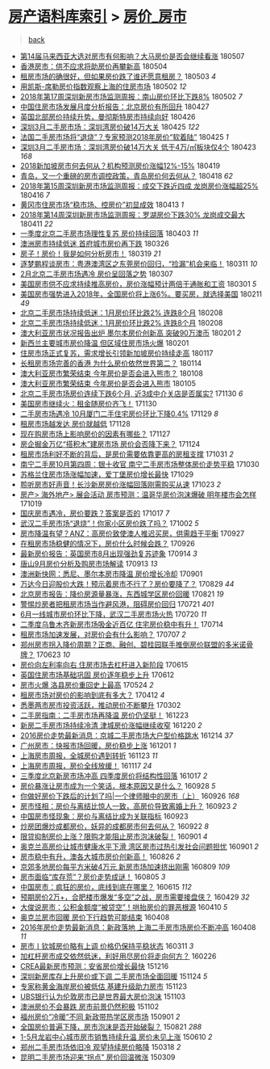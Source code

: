 [房产语料库索引](../../README.md)  > [房价_房市](房价_房市.md)
====
> [back](../README.md)

- [第14届马来西亚大选对房市有何影响？大马房价是否会继续看涨](http://jkwz.applinzi.com/ittc/7100439622461162506.html#%E7%AC%AC14%E5%B1%8A%E9%A9%AC%E6%9D%A5%E8%A5%BF%E4%BA%9A%E5%A4%A7%E9%80%89%E5%AF%B9%E6%88%BF%E5%B8%82%E6%9C%89%E4%BD%95%E5%BD%B1%E5%93%8D%EF%BC%9F%E5%A4%A7%E9%A9%AC%E6%88%BF%E4%BB%B7%E6%98%AF%E5%90%A6%E4%BC%9A%E7%BB%A7%E7%BB%AD%E7%9C%8B%E6%B6%A8) 180507  
- [香港房市：供不应求将助房价再攀新高](http://jkwz.applinzi.com/ittc/7099223161222726663.html#%E9%A6%99%E6%B8%AF%E6%88%BF%E5%B8%82%EF%BC%9A%E4%BE%9B%E4%B8%8D%E5%BA%94%E6%B1%82%E5%B0%86%E5%8A%A9%E6%88%BF%E4%BB%B7%E5%86%8D%E6%94%80%E6%96%B0%E9%AB%98) 180504  
- [租房市场的确很好，但如果房价跌了谁还愿意租房？](http://jkwz.applinzi.com/ittc/7098813613936739338.html#%E7%A7%9F%E6%88%BF%E5%B8%82%E5%9C%BA%E7%9A%84%E7%A1%AE%E5%BE%88%E5%A5%BD%EF%BC%8C%E4%BD%86%E5%A6%82%E6%9E%9C%E6%88%BF%E4%BB%B7%E8%B7%8C%E4%BA%86%E8%B0%81%E8%BF%98%E6%84%BF%E6%84%8F%E7%A7%9F%E6%88%BF%EF%BC%9F) 180503 *4* 
- [用凯斯-席勒房价指数观察上海的住房市场](http://jkwz.applinzi.com/ittc/7098581500159329296.html#%E7%94%A8%E5%87%AF%E6%96%AF-%E5%B8%AD%E5%8B%92%E6%88%BF%E4%BB%B7%E6%8C%87%E6%95%B0%E8%A7%82%E5%AF%9F%E4%B8%8A%E6%B5%B7%E7%9A%84%E4%BD%8F%E6%88%BF%E5%B8%82%E5%9C%BA) 180502 *12* 
- [2018年第17周深圳新房市场监测周报：南山房价环比下跌8%](http://jkwz.applinzi.com/ittc/7098489175529751558.html#2018%E5%B9%B4%E7%AC%AC17%E5%91%A8%E6%B7%B1%E5%9C%B3%E6%96%B0%E6%88%BF%E5%B8%82%E5%9C%BA%E7%9B%91%E6%B5%8B%E5%91%A8%E6%8A%A5%EF%BC%9A%E5%8D%97%E5%B1%B1%E6%88%BF%E4%BB%B7%E7%8E%AF%E6%AF%94%E4%B8%8B%E8%B7%8C8%25) 180502 *7* 
- [中国住房市场发展月度分析报告：北京房价有所回升](http://jkwz.applinzi.com/ittc/7096692240615474182.html#%E4%B8%AD%E5%9B%BD%E4%BD%8F%E6%88%BF%E5%B8%82%E5%9C%BA%E5%8F%91%E5%B1%95%E6%9C%88%E5%BA%A6%E5%88%86%E6%9E%90%E6%8A%A5%E5%91%8A%EF%BC%9A%E5%8C%97%E4%BA%AC%E6%88%BF%E4%BB%B7%E6%9C%89%E6%89%80%E5%9B%9E%E5%8D%87) 180427  
- [英国北部房价持续升势，曼彻斯特房市持续向好](http://jkwz.applinzi.com/ittc/7096258939140441099.html#%E8%8B%B1%E5%9B%BD%E5%8C%97%E9%83%A8%E6%88%BF%E4%BB%B7%E6%8C%81%E7%BB%AD%E5%8D%87%E5%8A%BF%EF%BC%8C%E6%9B%BC%E5%BD%BB%E6%96%AF%E7%89%B9%E6%88%BF%E5%B8%82%E6%8C%81%E7%BB%AD%E5%90%91%E5%A5%BD) 180426  
- [深圳3月二手房市场：深圳湾房价破14万大关](http://jkwz.applinzi.com/ittc/7095886713836798982.html#%E6%B7%B1%E5%9C%B33%E6%9C%88%E4%BA%8C%E6%89%8B%E6%88%BF%E5%B8%82%E5%9C%BA%EF%BC%9A%E6%B7%B1%E5%9C%B3%E6%B9%BE%E6%88%BF%E4%BB%B7%E7%A0%B414%E4%B8%87%E5%A4%A7%E5%85%B3) 180425 *122* 
- [法国二手房市场将“退烧”？专家预测2018年房价“软着陆”](http://jkwz.applinzi.com/ittc/7095819262184915974.html#%E6%B3%95%E5%9B%BD%E4%BA%8C%E6%89%8B%E6%88%BF%E5%B8%82%E5%9C%BA%E5%B0%86%E2%80%9C%E9%80%80%E7%83%A7%E2%80%9D%EF%BC%9F%E4%B8%93%E5%AE%B6%E9%A2%84%E6%B5%8B2018%E5%B9%B4%E6%88%BF%E4%BB%B7%E2%80%9C%E8%BD%AF%E7%9D%80%E9%99%86%E2%80%9D) 180425 *1* 
- [深圳3月二手房市场：深圳湾房价破14万大关 低于4万/㎡板块仅4个](http://jkwz.applinzi.com/ittc/7095238578189894672.html#%E6%B7%B1%E5%9C%B33%E6%9C%88%E4%BA%8C%E6%89%8B%E6%88%BF%E5%B8%82%E5%9C%BA%EF%BC%9A%E6%B7%B1%E5%9C%B3%E6%B9%BE%E6%88%BF%E4%BB%B7%E7%A0%B414%E4%B8%87%E5%A4%A7%E5%85%B3+%E4%BD%8E%E4%BA%8E4%E4%B8%87%2F%E3%8E%A1%E6%9D%BF%E5%9D%97%E4%BB%854%E4%B8%AA) 180423 *168* 
- [2018新加坡房市何去何从？机构预测房价涨幅12%-15%](http://jkwz.applinzi.com/ittc/7093784264317600785.html#2018%E6%96%B0%E5%8A%A0%E5%9D%A1%E6%88%BF%E5%B8%82%E4%BD%95%E5%8E%BB%E4%BD%95%E4%BB%8E%EF%BC%9F%E6%9C%BA%E6%9E%84%E9%A2%84%E6%B5%8B%E6%88%BF%E4%BB%B7%E6%B6%A8%E5%B9%8512%25-15%25) 180419  
- [青岛，又一个重磅的房市调控政策，青岛房价何去何从？](http://jkwz.applinzi.com/ittc/7093417638116197382.html#%E9%9D%92%E5%B2%9B%EF%BC%8C%E5%8F%88%E4%B8%80%E4%B8%AA%E9%87%8D%E7%A3%85%E7%9A%84%E6%88%BF%E5%B8%82%E8%B0%83%E6%8E%A7%E6%94%BF%E7%AD%96%EF%BC%8C%E9%9D%92%E5%B2%9B%E6%88%BF%E4%BB%B7%E4%BD%95%E5%8E%BB%E4%BD%95%E4%BB%8E%EF%BC%9F) 180418 *62* 
- [2018年第15周深圳新房市场监测周报：成交下跌近四成 龙岗房价涨幅超25%](http://jkwz.applinzi.com/ittc/7092595377675174922.html#2018%E5%B9%B4%E7%AC%AC15%E5%91%A8%E6%B7%B1%E5%9C%B3%E6%96%B0%E6%88%BF%E5%B8%82%E5%9C%BA%E7%9B%91%E6%B5%8B%E5%91%A8%E6%8A%A5%EF%BC%9A%E6%88%90%E4%BA%A4%E4%B8%8B%E8%B7%8C%E8%BF%91%E5%9B%9B%E6%88%90+%E9%BE%99%E5%B2%97%E6%88%BF%E4%BB%B7%E6%B6%A8%E5%B9%85%E8%B6%8525%25) 180416 *7* 
- [黄冈市住房市场“稳市场、控房价”初显成效](http://jkwz.applinzi.com/ittc/7091484654144324614.html#%E9%BB%84%E5%86%88%E5%B8%82%E4%BD%8F%E6%88%BF%E5%B8%82%E5%9C%BA%E2%80%9C%E7%A8%B3%E5%B8%82%E5%9C%BA%E3%80%81%E6%8E%A7%E6%88%BF%E4%BB%B7%E2%80%9D%E5%88%9D%E6%98%BE%E6%88%90%E6%95%88) 180413 *1* 
- [2018年第14周深圳新房市场监测周报：罗湖房价下跌30% 龙岗成交最大](http://jkwz.applinzi.com/ittc/7090773542016910343.html#2018%E5%B9%B4%E7%AC%AC14%E5%91%A8%E6%B7%B1%E5%9C%B3%E6%96%B0%E6%88%BF%E5%B8%82%E5%9C%BA%E7%9B%91%E6%B5%8B%E5%91%A8%E6%8A%A5%EF%BC%9A%E7%BD%97%E6%B9%96%E6%88%BF%E4%BB%B7%E4%B8%8B%E8%B7%8C30%25+%E9%BE%99%E5%B2%97%E6%88%90%E4%BA%A4%E6%9C%80%E5%A4%A7) 180411 *22* 
- [一季度北京二手房市场理性复苏 房价持续回落](http://jkwz.applinzi.com/ittc/7087693109985281040.html#%E4%B8%80%E5%AD%A3%E5%BA%A6%E5%8C%97%E4%BA%AC%E4%BA%8C%E6%89%8B%E6%88%BF%E5%B8%82%E5%9C%BA%E7%90%86%E6%80%A7%E5%A4%8D%E8%8B%8F+%E6%88%BF%E4%BB%B7%E6%8C%81%E7%BB%AD%E5%9B%9E%E8%90%BD) 180403 *11* 
- [澳洲房市持续低迷 首府城市房价再下跌](http://jkwz.applinzi.com/ittc/7084824277201454086.html#%E6%BE%B3%E6%B4%B2%E6%88%BF%E5%B8%82%E6%8C%81%E7%BB%AD%E4%BD%8E%E8%BF%B7+%E9%A6%96%E5%BA%9C%E5%9F%8E%E5%B8%82%E6%88%BF%E4%BB%B7%E5%86%8D%E4%B8%8B%E8%B7%8C) 180326  
- [房子！房价！我是如何分析房市！](http://jkwz.applinzi.com/ittc/7082235313848321040.html#%E6%88%BF%E5%AD%90%EF%BC%81%E6%88%BF%E4%BB%B7%EF%BC%81%E6%88%91%E6%98%AF%E5%A6%82%E4%BD%95%E5%88%86%E6%9E%90%E6%88%BF%E5%B8%82%EF%BC%81) 180319 *21* 
- [逐梦鹏程谈房市：粤港澳湾区之东莞房价回归，“捡漏”机会来临！](http://jkwz.applinzi.com/ittc/7079294346468000784.html#%E9%80%90%E6%A2%A6%E9%B9%8F%E7%A8%8B%E8%B0%88%E6%88%BF%E5%B8%82%EF%BC%9A%E7%B2%A4%E6%B8%AF%E6%BE%B3%E6%B9%BE%E5%8C%BA%E4%B9%8B%E4%B8%9C%E8%8E%9E%E6%88%BF%E4%BB%B7%E5%9B%9E%E5%BD%92%EF%BC%8C%E2%80%9C%E6%8D%A1%E6%BC%8F%E2%80%9D%E6%9C%BA%E4%BC%9A%E6%9D%A5%E4%B8%B4%EF%BC%81) 180311 *10* 
- [2月北京二手房市场遇冷 房价呈回落之势](http://jkwz.applinzi.com/ittc/7077679676996977671.html#2%E6%9C%88%E5%8C%97%E4%BA%AC%E4%BA%8C%E6%89%8B%E6%88%BF%E5%B8%82%E5%9C%BA%E9%81%87%E5%86%B7+%E6%88%BF%E4%BB%B7%E5%91%88%E5%9B%9E%E8%90%BD%E4%B9%8B%E5%8A%BF) 180307  
- [美国房市供不应求持续推高房价，房价涨幅预计两倍于通胀和工资](http://jkwz.applinzi.com/ittc/7075453983227642887.html#%E7%BE%8E%E5%9B%BD%E6%88%BF%E5%B8%82%E4%BE%9B%E4%B8%8D%E5%BA%94%E6%B1%82%E6%8C%81%E7%BB%AD%E6%8E%A8%E9%AB%98%E6%88%BF%E4%BB%B7%EF%BC%8C%E6%88%BF%E4%BB%B7%E6%B6%A8%E5%B9%85%E9%A2%84%E8%AE%A1%E4%B8%A4%E5%80%8D%E4%BA%8E%E9%80%9A%E8%83%80%E5%92%8C%E5%B7%A5%E8%B5%84) 180301 *5* 
- [美国房市强势进入2018年，全国房价将上涨6%。要买房，就选择美国](http://jkwz.applinzi.com/ittc/7068787852794397707.html#%E7%BE%8E%E5%9B%BD%E6%88%BF%E5%B8%82%E5%BC%BA%E5%8A%BF%E8%BF%9B%E5%85%A52018%E5%B9%B4%EF%BC%8C%E5%85%A8%E5%9B%BD%E6%88%BF%E4%BB%B7%E5%B0%86%E4%B8%8A%E6%B6%A86%25%E3%80%82%E8%A6%81%E4%B9%B0%E6%88%BF%EF%BC%8C%E5%B0%B1%E9%80%89%E6%8B%A9%E7%BE%8E%E5%9B%BD) 180211 *49* 
- [北京二手房市场持续低迷：1月房价环比跌2% 连跌8个月](http://jkwz.applinzi.com/ittc/7067651985346397201.html#%E5%8C%97%E4%BA%AC%E4%BA%8C%E6%89%8B%E6%88%BF%E5%B8%82%E5%9C%BA%E6%8C%81%E7%BB%AD%E4%BD%8E%E8%BF%B7%EF%BC%9A1%E6%9C%88%E6%88%BF%E4%BB%B7%E7%8E%AF%E6%AF%94%E8%B7%8C2%25+%E8%BF%9E%E8%B7%8C8%E4%B8%AA%E6%9C%88) 180208  
- [北京二手房市场持续低迷：1月房价环比跌2% 连跌8个月](http://jkwz.applinzi.com/ittc/7067624448008389649.html#%E5%8C%97%E4%BA%AC%E4%BA%8C%E6%89%8B%E6%88%BF%E5%B8%82%E5%9C%BA%E6%8C%81%E7%BB%AD%E4%BD%8E%E8%BF%B7%EF%BC%9A1%E6%9C%88%E6%88%BF%E4%BB%B7%E7%8E%AF%E6%AF%94%E8%B7%8C2%25+%E8%BF%9E%E8%B7%8C8%E4%B8%AA%E6%9C%88) 180208  
- [澳大利亚房市状况报告出炉 墨尔本房价创新高 突破90万澳币](http://jkwz.applinzi.com/ittc/7065113433819579403.html#%E6%BE%B3%E5%A4%A7%E5%88%A9%E4%BA%9A%E6%88%BF%E5%B8%82%E7%8A%B6%E5%86%B5%E6%8A%A5%E5%91%8A%E5%87%BA%E7%82%89+%E5%A2%A8%E5%B0%94%E6%9C%AC%E6%88%BF%E4%BB%B7%E5%88%9B%E6%96%B0%E9%AB%98+%E7%AA%81%E7%A0%B490%E4%B8%87%E6%BE%B3%E5%B8%81) 180201 *2* 
- [新西兰主要城市房价降温 但区域住房市场火爆](http://jkwz.applinzi.com/ittc/7065037900071044112.html#%E6%96%B0%E8%A5%BF%E5%85%B0%E4%B8%BB%E8%A6%81%E5%9F%8E%E5%B8%82%E6%88%BF%E4%BB%B7%E9%99%8D%E6%B8%A9+%E4%BD%86%E5%8C%BA%E5%9F%9F%E4%BD%8F%E6%88%BF%E5%B8%82%E5%9C%BA%E7%81%AB%E7%88%86) 180201  
- [住房市场正式复苏，需求增长引领新加坡房价持续走高](http://jkwz.applinzi.com/ittc/7059497577458697227.html#%E4%BD%8F%E6%88%BF%E5%B8%82%E5%9C%BA%E6%AD%A3%E5%BC%8F%E5%A4%8D%E8%8B%8F%EF%BC%8C%E9%9C%80%E6%B1%82%E5%A2%9E%E9%95%BF%E5%BC%95%E9%A2%86%E6%96%B0%E5%8A%A0%E5%9D%A1%E6%88%BF%E4%BB%B7%E6%8C%81%E7%BB%AD%E8%B5%B0%E9%AB%98) 180117  
- [长租房市场完善的香港 为什么房价依然世界第二？](http://jkwz.applinzi.com/ittc/7058521466151109648.html#%E9%95%BF%E7%A7%9F%E6%88%BF%E5%B8%82%E5%9C%BA%E5%AE%8C%E5%96%84%E7%9A%84%E9%A6%99%E6%B8%AF+%E4%B8%BA%E4%BB%80%E4%B9%88%E6%88%BF%E4%BB%B7%E4%BE%9D%E7%84%B6%E4%B8%96%E7%95%8C%E7%AC%AC%E4%BA%8C%EF%BC%9F) 180114  
- [澳大利亚房市繁荣结束 今年房价是否会进入熊市？](http://jkwz.applinzi.com/ittc/7056155197892461575.html#%E6%BE%B3%E5%A4%A7%E5%88%A9%E4%BA%9A%E6%88%BF%E5%B8%82%E7%B9%81%E8%8D%A3%E7%BB%93%E6%9D%9F+%E4%BB%8A%E5%B9%B4%E6%88%BF%E4%BB%B7%E6%98%AF%E5%90%A6%E4%BC%9A%E8%BF%9B%E5%85%A5%E7%86%8A%E5%B8%82%EF%BC%9F) 180108  
- [澳大利亚房市繁荣结束 今年房价是否会进入熊市](http://jkwz.applinzi.com/ittc/7055109979806106635.html#%E6%BE%B3%E5%A4%A7%E5%88%A9%E4%BA%9A%E6%88%BF%E5%B8%82%E7%B9%81%E8%8D%A3%E7%BB%93%E6%9D%9F+%E4%BB%8A%E5%B9%B4%E6%88%BF%E4%BB%B7%E6%98%AF%E5%90%A6%E4%BC%9A%E8%BF%9B%E5%85%A5%E7%86%8A%E5%B8%82) 180105  
- [北京二手房市场房价连续下跌6个月, 近3成中介关店是否属实?](http://jkwz.applinzi.com/ittc/7041780467559302160.html#%E5%8C%97%E4%BA%AC%E4%BA%8C%E6%89%8B%E6%88%BF%E5%B8%82%E5%9C%BA%E6%88%BF%E4%BB%B7%E8%BF%9E%E7%BB%AD%E4%B8%8B%E8%B7%8C6%E4%B8%AA%E6%9C%88%2C+%E8%BF%913%E6%88%90%E4%B8%AD%E4%BB%8B%E5%85%B3%E5%BA%97%E6%98%AF%E5%90%A6%E5%B1%9E%E5%AE%9E%3F) 171130 *6* 
- [美国房市继续火：租金随房价齐飞！](http://jkwz.applinzi.com/ittc/7041732500701840400.html#%E7%BE%8E%E5%9B%BD%E6%88%BF%E5%B8%82%E7%BB%A7%E7%BB%AD%E7%81%AB%EF%BC%9A%E7%A7%9F%E9%87%91%E9%9A%8F%E6%88%BF%E4%BB%B7%E9%BD%90%E9%A3%9E%EF%BC%81) 171130  
- [二手房市场遇冷 10月厦门二手住宅房价环比下降0.4%](http://jkwz.applinzi.com/ittc/7041304437228831760.html#%E4%BA%8C%E6%89%8B%E6%88%BF%E5%B8%82%E5%9C%BA%E9%81%87%E5%86%B7+10%E6%9C%88%E5%8E%A6%E9%97%A8%E4%BA%8C%E6%89%8B%E4%BD%8F%E5%AE%85%E6%88%BF%E4%BB%B7%E7%8E%AF%E6%AF%94%E4%B8%8B%E9%99%8D0.4%25) 171129 *8* 
- [租房市场越发达 房价就越低](http://jkwz.applinzi.com/ittc/7040775666709038097.html#%E7%A7%9F%E6%88%BF%E5%B8%82%E5%9C%BA%E8%B6%8A%E5%8F%91%E8%BE%BE+%E6%88%BF%E4%BB%B7%E5%B0%B1%E8%B6%8A%E4%BD%8E) 171128  
- [现在购房市场上影响房价的因素有哪些？](http://jkwz.applinzi.com/ittc/7040671668320601105.html#%E7%8E%B0%E5%9C%A8%E8%B4%AD%E6%88%BF%E5%B8%82%E5%9C%BA%E4%B8%8A%E5%BD%B1%E5%93%8D%E6%88%BF%E4%BB%B7%E7%9A%84%E5%9B%A0%E7%B4%A0%E6%9C%89%E5%93%AA%E4%BA%9B%EF%BC%9F) 171127  
- [房企掘金万亿“搭积木”建房市场 房价会否降下来？](http://jkwz.applinzi.com/ittc/7039448398426539025.html#%E6%88%BF%E4%BC%81%E6%8E%98%E9%87%91%E4%B8%87%E4%BA%BF%E2%80%9C%E6%90%AD%E7%A7%AF%E6%9C%A8%E2%80%9D%E5%BB%BA%E6%88%BF%E5%B8%82%E5%9C%BA+%E6%88%BF%E4%BB%B7%E4%BC%9A%E5%90%A6%E9%99%8D%E4%B8%8B%E6%9D%A5%EF%BC%9F) 171124  
- [租房市场利好不断的背后，是房价需要依靠更高的房租支撑](http://jkwz.applinzi.com/ittc/7030649752851579920.html#%E7%A7%9F%E6%88%BF%E5%B8%82%E5%9C%BA%E5%88%A9%E5%A5%BD%E4%B8%8D%E6%96%AD%E7%9A%84%E8%83%8C%E5%90%8E%EF%BC%8C%E6%98%AF%E6%88%BF%E4%BB%B7%E9%9C%80%E8%A6%81%E4%BE%9D%E9%9D%A0%E6%9B%B4%E9%AB%98%E7%9A%84%E6%88%BF%E7%A7%9F%E6%94%AF%E6%92%91) 171031 *2* 
- [南宁二手房10月第四周：银十收官 南宁二手房市场整体房价走势平稳](http://jkwz.applinzi.com/ittc/7030238453323793425.html#%E5%8D%97%E5%AE%81%E4%BA%8C%E6%89%8B%E6%88%BF10%E6%9C%88%E7%AC%AC%E5%9B%9B%E5%91%A8%EF%BC%9A%E9%93%B6%E5%8D%81%E6%94%B6%E5%AE%98+%E5%8D%97%E5%AE%81%E4%BA%8C%E6%89%8B%E6%88%BF%E5%B8%82%E5%9C%BA%E6%95%B4%E4%BD%93%E6%88%BF%E4%BB%B7%E8%B5%B0%E5%8A%BF%E5%B9%B3%E7%A8%B3) 171030  
- [苏格兰住房市场涨幅加速，爱丁堡房价增长最快](http://jkwz.applinzi.com/ittc/7029820093796713488.html#%E8%8B%8F%E6%A0%BC%E5%85%B0%E4%BD%8F%E6%88%BF%E5%B8%82%E5%9C%BA%E6%B6%A8%E5%B9%85%E5%8A%A0%E9%80%9F%EF%BC%8C%E7%88%B1%E4%B8%81%E5%A0%A1%E6%88%BF%E4%BB%B7%E5%A2%9E%E9%95%BF%E6%9C%80%E5%BF%AB) 171029  
- [聆听房市好声音！长沙新房房价涨幅回落刚需购买从速](http://jkwz.applinzi.com/ittc/7027693801437660177.html#%E8%81%86%E5%90%AC%E6%88%BF%E5%B8%82%E5%A5%BD%E5%A3%B0%E9%9F%B3%EF%BC%81%E9%95%BF%E6%B2%99%E6%96%B0%E6%88%BF%E6%88%BF%E4%BB%B7%E6%B6%A8%E5%B9%85%E5%9B%9E%E8%90%BD%E5%88%9A%E9%9C%80%E8%B4%AD%E4%B9%B0%E4%BB%8E%E9%80%9F) 171023 *2* 
- [房产&gt; 海外地产&gt; 展会活动 房市预测：温哥华房价泡沫爆破 明年楼市会怎样](http://jkwz.applinzi.com/ittc/7026127643852932112.html#%E6%88%BF%E4%BA%A7%26gt%3B+%E6%B5%B7%E5%A4%96%E5%9C%B0%E4%BA%A7%26gt%3B+%E5%B1%95%E4%BC%9A%E6%B4%BB%E5%8A%A8+%E6%88%BF%E5%B8%82%E9%A2%84%E6%B5%8B%EF%BC%9A%E6%B8%A9%E5%93%A5%E5%8D%8E%E6%88%BF%E4%BB%B7%E6%B3%A1%E6%B2%AB%E7%88%86%E7%A0%B4+%E6%98%8E%E5%B9%B4%E6%A5%BC%E5%B8%82%E4%BC%9A%E6%80%8E%E6%A0%B7) 171019  
- [国庆房市遇冷，房价要跌？答案是否的](http://jkwz.applinzi.com/ittc/7025349270826386449.html#%E5%9B%BD%E5%BA%86%E6%88%BF%E5%B8%82%E9%81%87%E5%86%B7%EF%BC%8C%E6%88%BF%E4%BB%B7%E8%A6%81%E8%B7%8C%EF%BC%9F%E7%AD%94%E6%A1%88%E6%98%AF%E5%90%A6%E7%9A%84) 171017 *7* 
- [武汉二手房市场“退烧”！你家小区房价跌了吗？](http://jkwz.applinzi.com/ittc/7019797455099659280.html#%E6%AD%A6%E6%B1%89%E4%BA%8C%E6%89%8B%E6%88%BF%E5%B8%82%E5%9C%BA%E2%80%9C%E9%80%80%E7%83%A7%E2%80%9D%EF%BC%81%E4%BD%A0%E5%AE%B6%E5%B0%8F%E5%8C%BA%E6%88%BF%E4%BB%B7%E8%B7%8C%E4%BA%86%E5%90%97%EF%BC%9F) 171002 *5* 
- [房市降温有望？ANZ：高房价致使澳人推迟买房，供需趋于平衡](http://jkwz.applinzi.com/ittc/7018009006625522705.html#%E6%88%BF%E5%B8%82%E9%99%8D%E6%B8%A9%E6%9C%89%E6%9C%9B%EF%BC%9FANZ%EF%BC%9A%E9%AB%98%E6%88%BF%E4%BB%B7%E8%87%B4%E4%BD%BF%E6%BE%B3%E4%BA%BA%E6%8E%A8%E8%BF%9F%E4%B9%B0%E6%88%BF%EF%BC%8C%E4%BE%9B%E9%9C%80%E8%B6%8B%E4%BA%8E%E5%B9%B3%E8%A1%A1) 170927  
- [在租房市场稳健的情况下，房价什么时候会跌？](http://jkwz.applinzi.com/ittc/7017553193146516496.html#%E5%9C%A8%E7%A7%9F%E6%88%BF%E5%B8%82%E5%9C%BA%E7%A8%B3%E5%81%A5%E7%9A%84%E6%83%85%E5%86%B5%E4%B8%8B%EF%BC%8C%E6%88%BF%E4%BB%B7%E4%BB%80%E4%B9%88%E6%97%B6%E5%80%99%E4%BC%9A%E8%B7%8C%EF%BC%9F) 170926  
- [最新房价报告：英国房市8月出现强劲复苏迹象](http://jkwz.applinzi.com/ittc/7013127190357738513.html#%E6%9C%80%E6%96%B0%E6%88%BF%E4%BB%B7%E6%8A%A5%E5%91%8A%EF%BC%9A%E8%8B%B1%E5%9B%BD%E6%88%BF%E5%B8%828%E6%9C%88%E5%87%BA%E7%8E%B0%E5%BC%BA%E5%8A%B2%E5%A4%8D%E8%8B%8F%E8%BF%B9%E8%B1%A1) 170914 *3* 
- [唐山9月房价分析及购房市场解读](http://jkwz.applinzi.com/ittc/7012878957098304528.html#%E5%94%90%E5%B1%B19%E6%9C%88%E6%88%BF%E4%BB%B7%E5%88%86%E6%9E%90%E5%8F%8A%E8%B4%AD%E6%88%BF%E5%B8%82%E5%9C%BA%E8%A7%A3%E8%AF%BB) 170913 *13* 
- [澳洲新快网：悉尼、墨尔本房市降温 房价增长冷却](http://jkwz.applinzi.com/ittc/7008345357099205648.html#%E6%BE%B3%E6%B4%B2%E6%96%B0%E5%BF%AB%E7%BD%91%EF%BC%9A%E6%82%89%E5%B0%BC%E3%80%81%E5%A2%A8%E5%B0%94%E6%9C%AC%E6%88%BF%E5%B8%82%E9%99%8D%E6%B8%A9+%E6%88%BF%E4%BB%B7%E5%A2%9E%E9%95%BF%E5%86%B7%E5%8D%B4) 170901  
- [万达今日迎股价大跌！预示着房市不行了？房价要降了？](http://jkwz.applinzi.com/ittc/7007180563289736209.html#%E4%B8%87%E8%BE%BE%E4%BB%8A%E6%97%A5%E8%BF%8E%E8%82%A1%E4%BB%B7%E5%A4%A7%E8%B7%8C%EF%BC%81%E9%A2%84%E7%A4%BA%E7%9D%80%E6%88%BF%E5%B8%82%E4%B8%8D%E8%A1%8C%E4%BA%86%EF%BC%9F%E6%88%BF%E4%BB%B7%E8%A6%81%E9%99%8D%E4%BA%86%EF%BC%9F) 170829 *44* 
- [北京房市报告：降价房源量暴涨，东西城学区房价回暖](http://jkwz.applinzi.com/ittc/7004369195423499281.html#%E5%8C%97%E4%BA%AC%E6%88%BF%E5%B8%82%E6%8A%A5%E5%91%8A%EF%BC%9A%E9%99%8D%E4%BB%B7%E6%88%BF%E6%BA%90%E9%87%8F%E6%9A%B4%E6%B6%A8%EF%BC%8C%E4%B8%9C%E8%A5%BF%E5%9F%8E%E5%AD%A6%E5%8C%BA%E6%88%BF%E4%BB%B7%E5%9B%9E%E6%9A%96) 170821 *19* 
- [警惕炒房者把租房市场当作避风港，阻碍房价回归](http://jkwz.applinzi.com/ittc/6992715525527176209.html#%E8%AD%A6%E6%83%95%E7%82%92%E6%88%BF%E8%80%85%E6%8A%8A%E7%A7%9F%E6%88%BF%E5%B8%82%E5%9C%BA%E5%BD%93%E4%BD%9C%E9%81%BF%E9%A3%8E%E6%B8%AF%EF%BC%8C%E9%98%BB%E7%A2%8D%E6%88%BF%E4%BB%B7%E5%9B%9E%E5%BD%92) 170721 *401* 
- [6月一线城市房价环比下降，武汉二手房市场火热](http://jkwz.applinzi.com/ittc/6992298564548822033.html#6%E6%9C%88%E4%B8%80%E7%BA%BF%E5%9F%8E%E5%B8%82%E6%88%BF%E4%BB%B7%E7%8E%AF%E6%AF%94%E4%B8%8B%E9%99%8D%EF%BC%8C%E6%AD%A6%E6%B1%89%E4%BA%8C%E6%89%8B%E6%88%BF%E5%B8%82%E5%9C%BA%E7%81%AB%E7%83%AD) 170720 *11* 
- [二季度乌鲁木齐新房市场吸金近百亿 住宅房价稳中有升！](http://jkwz.applinzi.com/ittc/6990182667780621328.html#%E4%BA%8C%E5%AD%A3%E5%BA%A6%E4%B9%8C%E9%B2%81%E6%9C%A8%E9%BD%90%E6%96%B0%E6%88%BF%E5%B8%82%E5%9C%BA%E5%90%B8%E9%87%91%E8%BF%91%E7%99%BE%E4%BA%BF+%E4%BD%8F%E5%AE%85%E6%88%BF%E4%BB%B7%E7%A8%B3%E4%B8%AD%E6%9C%89%E5%8D%87%EF%BC%81) 170714  
- [租房市场加速发展，对房价会有什么影响？](http://jkwz.applinzi.com/ittc/6987502309364728837.html#%E7%A7%9F%E6%88%BF%E5%B8%82%E5%9C%BA%E5%8A%A0%E9%80%9F%E5%8F%91%E5%B1%95%EF%BC%8C%E5%AF%B9%E6%88%BF%E4%BB%B7%E4%BC%9A%E6%9C%89%E4%BB%80%E4%B9%88%E5%BD%B1%E5%93%8D%EF%BC%9F) 170707 *2* 
- [郑州房市拐入降价周期？正商、融创、碧桂园联手推倒房价联盟的多米诺骨牌？](http://jkwz.applinzi.com/ittc/6982425325026673669.html#%E9%83%91%E5%B7%9E%E6%88%BF%E5%B8%82%E6%8B%90%E5%85%A5%E9%99%8D%E4%BB%B7%E5%91%A8%E6%9C%9F%EF%BC%9F%E6%AD%A3%E5%95%86%E3%80%81%E8%9E%8D%E5%88%9B%E3%80%81%E7%A2%A7%E6%A1%82%E5%9B%AD%E8%81%94%E6%89%8B%E6%8E%A8%E5%80%92%E6%88%BF%E4%BB%B7%E8%81%94%E7%9B%9F%E7%9A%84%E5%A4%9A%E7%B1%B3%E8%AF%BA%E9%AA%A8%E7%89%8C%EF%BC%9F) 170623 *10* 
- [房价向左利率向右 住房市场去杠杆进入新阶段](http://jkwz.applinzi.com/ittc/6979298434639987717.html#%E6%88%BF%E4%BB%B7%E5%90%91%E5%B7%A6%E5%88%A9%E7%8E%87%E5%90%91%E5%8F%B3+%E4%BD%8F%E6%88%BF%E5%B8%82%E5%9C%BA%E5%8E%BB%E6%9D%A0%E6%9D%86%E8%BF%9B%E5%85%A5%E6%96%B0%E9%98%B6%E6%AE%B5) 170615  
- [英国住房市场基础巩固 房价逐年稳步上升](http://jkwz.applinzi.com/ittc/6978323568868738053.html#%E8%8B%B1%E5%9B%BD%E4%BD%8F%E6%88%BF%E5%B8%82%E5%9C%BA%E5%9F%BA%E7%A1%80%E5%B7%A9%E5%9B%BA+%E6%88%BF%E4%BB%B7%E9%80%90%E5%B9%B4%E7%A8%B3%E6%AD%A5%E4%B8%8A%E5%8D%87) 170612  
- [房市火爆 洛县房价重回史上最高](http://jkwz.applinzi.com/ittc/6971103108334617604.html#%E6%88%BF%E5%B8%82%E7%81%AB%E7%88%86+%E6%B4%9B%E5%8E%BF%E6%88%BF%E4%BB%B7%E9%87%8D%E5%9B%9E%E5%8F%B2%E4%B8%8A%E6%9C%80%E9%AB%98) 170524 *2* 
- [租房市场对房价的影响到底有多大？](http://jkwz.applinzi.com/ittc/6955748801791919109.html#%E7%A7%9F%E6%88%BF%E5%B8%82%E5%9C%BA%E5%AF%B9%E6%88%BF%E4%BB%B7%E7%9A%84%E5%BD%B1%E5%93%8D%E5%88%B0%E5%BA%95%E6%9C%89%E5%A4%9A%E5%A4%A7%EF%BC%9F) 170412 *4* 
- [悉墨两市房市投资活跃，推动房价不断攀升](http://jkwz.applinzi.com/ittc/6940345152873956357.html#%E6%82%89%E5%A2%A8%E4%B8%A4%E5%B8%82%E6%88%BF%E5%B8%82%E6%8A%95%E8%B5%84%E6%B4%BB%E8%B7%83%EF%BC%8C%E6%8E%A8%E5%8A%A8%E6%88%BF%E4%BB%B7%E4%B8%8D%E6%96%AD%E6%94%80%E5%8D%87) 170302  
- [二手房指南：二手房市场再降温 房价仍坚挺！](http://jkwz.applinzi.com/ittc/6914780856215667717.html#%E4%BA%8C%E6%89%8B%E6%88%BF%E6%8C%87%E5%8D%97%EF%BC%9A%E4%BA%8C%E6%89%8B%E6%88%BF%E5%B8%82%E5%9C%BA%E5%86%8D%E9%99%8D%E6%B8%A9+%E6%88%BF%E4%BB%B7%E4%BB%8D%E5%9D%9A%E6%8C%BA%EF%BC%81) 161223  
- [新房二手房市场持续冷清 津城房价涨幅继续收窄](http://jkwz.applinzi.com/ittc/6913639800497521669.html#%E6%96%B0%E6%88%BF%E4%BA%8C%E6%89%8B%E6%88%BF%E5%B8%82%E5%9C%BA%E6%8C%81%E7%BB%AD%E5%86%B7%E6%B8%85+%E6%B4%A5%E5%9F%8E%E6%88%BF%E4%BB%B7%E6%B6%A8%E5%B9%85%E7%BB%A7%E7%BB%AD%E6%94%B6%E7%AA%84) 161220 *2* 
- [2016房价走势最新消息：京城二手房市场大户型价格跳水](http://jkwz.applinzi.com/ittc/6911551427381298180.html#2016%E6%88%BF%E4%BB%B7%E8%B5%B0%E5%8A%BF%E6%9C%80%E6%96%B0%E6%B6%88%E6%81%AF%EF%BC%9A%E4%BA%AC%E5%9F%8E%E4%BA%8C%E6%89%8B%E6%88%BF%E5%B8%82%E5%9C%BA%E5%A4%A7%E6%88%B7%E5%9E%8B%E4%BB%B7%E6%A0%BC%E8%B7%B3%E6%B0%B4) 161214 *37* 
- [广州房市：快报市场回暖，房价稳步上涨](http://jkwz.applinzi.com/ittc/6906711604191560709.html#%E5%B9%BF%E5%B7%9E%E6%88%BF%E5%B8%82%EF%BC%9A%E5%BF%AB%E6%8A%A5%E5%B8%82%E5%9C%BA%E5%9B%9E%E6%9A%96%EF%BC%8C%E6%88%BF%E4%BB%B7%E7%A8%B3%E6%AD%A5%E4%B8%8A%E6%B6%A8) 161201 *1* 
- [上海房市周报，全城房价遇到转折](http://jkwz.applinzi.com/ittc/6903732696764646404.html#%E4%B8%8A%E6%B5%B7%E6%88%BF%E5%B8%82%E5%91%A8%E6%8A%A5%EF%BC%8C%E5%85%A8%E5%9F%8E%E6%88%BF%E4%BB%B7%E9%81%87%E5%88%B0%E8%BD%AC%E6%8A%98) 161123 *11* 
- [上海房市周报，房价全线放缓！](http://jkwz.applinzi.com/ittc/6901500694640460804.html#%E4%B8%8A%E6%B5%B7%E6%88%BF%E5%B8%82%E5%91%A8%E6%8A%A5%EF%BC%8C%E6%88%BF%E4%BB%B7%E5%85%A8%E7%BA%BF%E6%94%BE%E7%BC%93%EF%BC%81) 161117 *24* 
- [三季度北京新房市场冲高 四季度房价将结构性回落](http://jkwz.applinzi.com/ittc/6889890700820218885.html#%E4%B8%89%E5%AD%A3%E5%BA%A6%E5%8C%97%E4%BA%AC%E6%96%B0%E6%88%BF%E5%B8%82%E5%9C%BA%E5%86%B2%E9%AB%98+%E5%9B%9B%E5%AD%A3%E5%BA%A6%E6%88%BF%E4%BB%B7%E5%B0%86%E7%BB%93%E6%9E%84%E6%80%A7%E5%9B%9E%E8%90%BD) 161017 *2* 
- [房价暴涨让房市成为一个笑话，根本原因又是什么？](http://jkwz.applinzi.com/ittc/6882884916815070213.html#%E6%88%BF%E4%BB%B7%E6%9A%B4%E6%B6%A8%E8%AE%A9%E6%88%BF%E5%B8%82%E6%88%90%E4%B8%BA%E4%B8%80%E4%B8%AA%E7%AC%91%E8%AF%9D%EF%BC%8C%E6%A0%B9%E6%9C%AC%E5%8E%9F%E5%9B%A0%E5%8F%88%E6%98%AF%E4%BB%80%E4%B9%88%EF%BC%9F) 160928 *5* 
- [你做好房价下跌后的计划了吗|一个律师眼中的房市（上）](http://jkwz.applinzi.com/ittc/6882210613710816260.html#%E4%BD%A0%E5%81%9A%E5%A5%BD%E6%88%BF%E4%BB%B7%E4%B8%8B%E8%B7%8C%E5%90%8E%E7%9A%84%E8%AE%A1%E5%88%92%E4%BA%86%E5%90%97%7C%E4%B8%80%E4%B8%AA%E5%BE%8B%E5%B8%88%E7%9C%BC%E4%B8%AD%E7%9A%84%E6%88%BF%E5%B8%82%EF%BC%88%E4%B8%8A%EF%BC%89) 160926 *168* 
- [房市怪相：房价与离结比惊人一致，高房价导致离婚上升？](http://jkwz.applinzi.com/ittc/6881114662384436228.html#%E6%88%BF%E5%B8%82%E6%80%AA%E7%9B%B8%EF%BC%9A%E6%88%BF%E4%BB%B7%E4%B8%8E%E7%A6%BB%E7%BB%93%E6%AF%94%E6%83%8A%E4%BA%BA%E4%B8%80%E8%87%B4%EF%BC%8C%E9%AB%98%E6%88%BF%E4%BB%B7%E5%AF%BC%E8%87%B4%E7%A6%BB%E5%A9%9A%E4%B8%8A%E5%8D%87%EF%BC%9F) 160923 *2* 
- [中国房市怪现象：房价与离结比成为关联指标](http://jkwz.applinzi.com/ittc/6881002497258292228.html#%E4%B8%AD%E5%9B%BD%E6%88%BF%E5%B8%82%E6%80%AA%E7%8E%B0%E8%B1%A1%EF%BC%9A%E6%88%BF%E4%BB%B7%E4%B8%8E%E7%A6%BB%E7%BB%93%E6%AF%94%E6%88%90%E4%B8%BA%E5%85%B3%E8%81%94%E6%8C%87%E6%A0%87) 160923  
- [炒房团爆炒成都房价，妖异的成都房市何去何从？](http://jkwz.applinzi.com/ittc/6880808635625636869.html#%E7%82%92%E6%88%BF%E5%9B%A2%E7%88%86%E7%82%92%E6%88%90%E9%83%BD%E6%88%BF%E4%BB%B7%EF%BC%8C%E5%A6%96%E5%BC%82%E7%9A%84%E6%88%90%E9%83%BD%E6%88%BF%E5%B8%82%E4%BD%95%E5%8E%BB%E4%BD%95%E4%BB%8E%EF%BC%9F) 160922 *8* 
- [限贷抑制房价上涨？限购才能阻止房市泡沫破裂！](http://jkwz.applinzi.com/ittc/6872890467712238596.html#%E9%99%90%E8%B4%B7%E6%8A%91%E5%88%B6%E6%88%BF%E4%BB%B7%E4%B8%8A%E6%B6%A8%EF%BC%9F%E9%99%90%E8%B4%AD%E6%89%8D%E8%83%BD%E9%98%BB%E6%AD%A2%E6%88%BF%E5%B8%82%E6%B3%A1%E6%B2%AB%E7%A0%B4%E8%A3%82%EF%BC%81) 160901 *4* 
- [奥克兰高房价让城市健康水平下滑 湾区房市过热引发社会问题担忧](http://jkwz.applinzi.com/ittc/6872683309263488004.html#%E5%A5%A5%E5%85%8B%E5%85%B0%E9%AB%98%E6%88%BF%E4%BB%B7%E8%AE%A9%E5%9F%8E%E5%B8%82%E5%81%A5%E5%BA%B7%E6%B0%B4%E5%B9%B3%E4%B8%8B%E6%BB%91+%E6%B9%BE%E5%8C%BA%E6%88%BF%E5%B8%82%E8%BF%87%E7%83%AD%E5%BC%95%E5%8F%91%E7%A4%BE%E4%BC%9A%E9%97%AE%E9%A2%98%E6%8B%85%E5%BF%A7) 160901 *2* 
- [房市稳中有升，澳各大城市房价创新高！](http://jkwz.applinzi.com/ittc/6870705492950778884.html#%E6%88%BF%E5%B8%82%E7%A8%B3%E4%B8%AD%E6%9C%89%E5%8D%87%EF%BC%8C%E6%BE%B3%E5%90%84%E5%A4%A7%E5%9F%8E%E5%B8%82%E6%88%BF%E4%BB%B7%E5%88%9B%E6%96%B0%E9%AB%98%EF%BC%81) 160826 *2* 
- [京郊多地房价每平方米破4万元 新房市场加速挤出刚需](http://jkwz.applinzi.com/ittc/6864188281767592965.html#%E4%BA%AC%E9%83%8A%E5%A4%9A%E5%9C%B0%E6%88%BF%E4%BB%B7%E6%AF%8F%E5%B9%B3%E6%96%B9%E7%B1%B3%E7%A0%B44%E4%B8%87%E5%85%83+%E6%96%B0%E6%88%BF%E5%B8%82%E5%9C%BA%E5%8A%A0%E9%80%9F%E6%8C%A4%E5%87%BA%E5%88%9A%E9%9C%80) 160809 *109* 
- [房市面临“库存荒”？房价走势成谜！](http://jkwz.applinzi.com/ittc/6862814850023162884.html#%E6%88%BF%E5%B8%82%E9%9D%A2%E4%B8%B4%E2%80%9C%E5%BA%93%E5%AD%98%E8%8D%92%E2%80%9D%EF%BC%9F%E6%88%BF%E4%BB%B7%E8%B5%B0%E5%8A%BF%E6%88%90%E8%B0%9C%EF%BC%81) 160805 *3* 
- [中国房市：疯狂的房价，底线到底在哪里？](http://jkwz.applinzi.com/ittc/6843528808837415941.html#%E4%B8%AD%E5%9B%BD%E6%88%BF%E5%B8%82%EF%BC%9A%E7%96%AF%E7%8B%82%E7%9A%84%E6%88%BF%E4%BB%B7%EF%BC%8C%E5%BA%95%E7%BA%BF%E5%88%B0%E5%BA%95%E5%9C%A8%E5%93%AA%E9%87%8C%EF%BC%9F) 160615 *112* 
- [预期房价2万+，合肥楼市爆发“多空”之战，房市需要接盘侠？](http://jkwz.applinzi.com/ittc/6826525314800681989.html#%E9%A2%84%E6%9C%9F%E6%88%BF%E4%BB%B72%E4%B8%87%2B%EF%BC%8C%E5%90%88%E8%82%A5%E6%A5%BC%E5%B8%82%E7%88%86%E5%8F%91%E2%80%9C%E5%A4%9A%E7%A9%BA%E2%80%9D%E4%B9%8B%E6%88%98%EF%BC%8C%E6%88%BF%E5%B8%82%E9%9C%80%E8%A6%81%E6%8E%A5%E7%9B%98%E4%BE%A0%EF%BC%9F) 160429 *32* 
- [大俊说房市：公积金额度“被贷空”！哄抬房价的罪恶根源](http://jkwz.applinzi.com/ittc/6819358982883771397.html#%E5%A4%A7%E4%BF%8A%E8%AF%B4%E6%88%BF%E5%B8%82%EF%BC%9A%E5%85%AC%E7%A7%AF%E9%87%91%E9%A2%9D%E5%BA%A6%E2%80%9C%E8%A2%AB%E8%B4%B7%E7%A9%BA%E2%80%9D%EF%BC%81%E5%93%84%E6%8A%AC%E6%88%BF%E4%BB%B7%E7%9A%84%E7%BD%AA%E6%81%B6%E6%A0%B9%E6%BA%90) 160410 *5* 
- [奥克兰房市回暖 房价下行趋势可能结束](http://jkwz.applinzi.com/ittc/6818658632937767940.html#%E5%A5%A5%E5%85%8B%E5%85%B0%E6%88%BF%E5%B8%82%E5%9B%9E%E6%9A%96+%E6%88%BF%E4%BB%B7%E4%B8%8B%E8%A1%8C%E8%B6%8B%E5%8A%BF%E5%8F%AF%E8%83%BD%E7%BB%93%E6%9D%9F) 160408  
- [2016年房价走势最新消息：新政落地 上海二手房市场房价不断冲高](http://jkwz.applinzi.com/ittc/6818650549545075716.html#2016%E5%B9%B4%E6%88%BF%E4%BB%B7%E8%B5%B0%E5%8A%BF%E6%9C%80%E6%96%B0%E6%B6%88%E6%81%AF%EF%BC%9A%E6%96%B0%E6%94%BF%E8%90%BD%E5%9C%B0+%E4%B8%8A%E6%B5%B7%E4%BA%8C%E6%89%8B%E6%88%BF%E5%B8%82%E5%9C%BA%E6%88%BF%E4%BB%B7%E4%B8%8D%E6%96%AD%E5%86%B2%E9%AB%98) 160408 *11* 
- [房市丨钦城房价略有上调 价格仍保持平稳状态](http://jkwz.applinzi.com/ittc/6808412150267642885.html#%E6%88%BF%E5%B8%82%E4%B8%A8%E9%92%A6%E5%9F%8E%E6%88%BF%E4%BB%B7%E7%95%A5%E6%9C%89%E4%B8%8A%E8%B0%83+%E4%BB%B7%E6%A0%BC%E4%BB%8D%E4%BF%9D%E6%8C%81%E5%B9%B3%E7%A8%B3%E7%8A%B6%E6%80%81) 160311 *3* 
- [加杠杆房市成交依然低迷，利好用尽房价将走向何方？](http://jkwz.applinzi.com/ittc/6803274307388048389.html#%E5%8A%A0%E6%9D%A0%E6%9D%86%E6%88%BF%E5%B8%82%E6%88%90%E4%BA%A4%E4%BE%9D%E7%84%B6%E4%BD%8E%E8%BF%B7%EF%BC%8C%E5%88%A9%E5%A5%BD%E7%94%A8%E5%B0%BD%E6%88%BF%E4%BB%B7%E5%B0%86%E8%B5%B0%E5%90%91%E4%BD%95%E6%96%B9%EF%BC%9F) 160226  
- [CREA最新房市预测：安省房价增长最快](http://jkwz.applinzi.com/ittc/6776345180852716548.html#CREA%E6%9C%80%E6%96%B0%E6%88%BF%E5%B8%82%E9%A2%84%E6%B5%8B%EF%BC%9A%E5%AE%89%E7%9C%81%E6%88%BF%E4%BB%B7%E5%A2%9E%E9%95%BF%E6%9C%80%E5%BF%AB) 151216  
- [深圳新房库存上升房价或下调 二手房市场全面回暖](http://jkwz.applinzi.com/ittc/6768196624576939012.html#%E6%B7%B1%E5%9C%B3%E6%96%B0%E6%88%BF%E5%BA%93%E5%AD%98%E4%B8%8A%E5%8D%87%E6%88%BF%E4%BB%B7%E6%88%96%E4%B8%8B%E8%B0%83+%E4%BA%8C%E6%89%8B%E6%88%BF%E5%B8%82%E5%9C%BA%E5%85%A8%E9%9D%A2%E5%9B%9E%E6%9A%96) 151124 *5* 
- [专家称黄金海岸房价被低估 基建升级助力房市](http://jkwz.applinzi.com/ittc/6767875265967686660.html#%E4%B8%93%E5%AE%B6%E7%A7%B0%E9%BB%84%E9%87%91%E6%B5%B7%E5%B2%B8%E6%88%BF%E4%BB%B7%E8%A2%AB%E4%BD%8E%E4%BC%B0+%E5%9F%BA%E5%BB%BA%E5%8D%87%E7%BA%A7%E5%8A%A9%E5%8A%9B%E6%88%BF%E5%B8%82) 151123  
- [UBS银行认为伦敦房市已是世界最大房价泡沫](http://jkwz.applinzi.com/ittc/6760503262814782469.html#UBS%E9%93%B6%E8%A1%8C%E8%AE%A4%E4%B8%BA%E4%BC%A6%E6%95%A6%E6%88%BF%E5%B8%82%E5%B7%B2%E6%98%AF%E4%B8%96%E7%95%8C%E6%9C%80%E5%A4%A7%E6%88%BF%E4%BB%B7%E6%B3%A1%E6%B2%AB) 151103  
- [澳洲房价不会暴跌 房市前景仍然积极](http://jkwz.applinzi.com/ittc/6760043834458670085.html#%E6%BE%B3%E6%B4%B2%E6%88%BF%E4%BB%B7%E4%B8%8D%E4%BC%9A%E6%9A%B4%E8%B7%8C+%E6%88%BF%E5%B8%82%E5%89%8D%E6%99%AF%E4%BB%8D%E7%84%B6%E7%A7%AF%E6%9E%81) 151102  
- [福州房价“冷暖”不同 新政带热学区房市场](http://jkwz.applinzi.com/ittc/6737006299897693189.html#%E7%A6%8F%E5%B7%9E%E6%88%BF%E4%BB%B7%E2%80%9C%E5%86%B7%E6%9A%96%E2%80%9D%E4%B8%8D%E5%90%8C+%E6%96%B0%E6%94%BF%E5%B8%A6%E7%83%AD%E5%AD%A6%E5%8C%BA%E6%88%BF%E5%B8%82%E5%9C%BA) 150901 *2* 
- [全国房价普遍下降，房市泡沫是否开始破裂？](http://jkwz.applinzi.com/ittc/547650615748052908.html#%E5%85%A8%E5%9B%BD%E6%88%BF%E4%BB%B7%E6%99%AE%E9%81%8D%E4%B8%8B%E9%99%8D%EF%BC%8C%E6%88%BF%E5%B8%82%E6%B3%A1%E6%B2%AB%E6%98%AF%E5%90%A6%E5%BC%80%E5%A7%8B%E7%A0%B4%E8%A3%82%EF%BC%9F) 150821 *288* 
- [1-5月龙岩中心城市房市销售持续升温 房价未见上涨](http://jkwz.applinzi.com/ittc/547650611421796376.html#1-5%E6%9C%88%E9%BE%99%E5%B2%A9%E4%B8%AD%E5%BF%83%E5%9F%8E%E5%B8%82%E6%88%BF%E5%B8%82%E9%94%80%E5%94%AE%E6%8C%81%E7%BB%AD%E5%8D%87%E6%B8%A9+%E6%88%BF%E4%BB%B7%E6%9C%AA%E8%A7%81%E4%B8%8A%E6%B6%A8) 150610 *2* 
- [郑州二手房市场依旧冷 观望持续房价略降](http://jkwz.applinzi.com/ittc/547650611399610998.html#%E9%83%91%E5%B7%9E%E4%BA%8C%E6%89%8B%E6%88%BF%E5%B8%82%E5%9C%BA%E4%BE%9D%E6%97%A7%E5%86%B7+%E8%A7%82%E6%9C%9B%E6%8C%81%E7%BB%AD%E6%88%BF%E4%BB%B7%E7%95%A5%E9%99%8D) 150318 *2* 
- [昆明二手房市场迎来“拐点” 房价回温微涨](http://jkwz.applinzi.com/ittc/547650611394938136.html#%E6%98%86%E6%98%8E%E4%BA%8C%E6%89%8B%E6%88%BF%E5%B8%82%E5%9C%BA%E8%BF%8E%E6%9D%A5%E2%80%9C%E6%8B%90%E7%82%B9%E2%80%9D+%E6%88%BF%E4%BB%B7%E5%9B%9E%E6%B8%A9%E5%BE%AE%E6%B6%A8) 150309  
